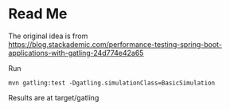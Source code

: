 # Read Me

The original idea is from  
https://blog.stackademic.com/performance-testing-spring-boot-applications-with-gatling-24d774e42a65

Run
```
mvn gatling:test -Dgatling.simulationClass=BasicSimulation
```
Results are at target/gatling 